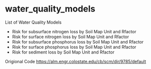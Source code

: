 # water_quality_models

List of Water Quality Models

*  Risk for subsurface nitrogen loss by Soil Map Unit and Rfactor
*  Risk for surface nitrogen loss by Soil Map Unit and Rfactor
*  Risk for subsurface phosphorus loss by Soil Map Unit and Rfactor
*  Risk for surface phosphorus loss by Soil Map Unit and Rfactor
*  Risk for sediment loss by Soil Map Unit and Rfactor

Origional Code
https://alm.engr.colostate.edu/cb/scm/dir/9785/default
